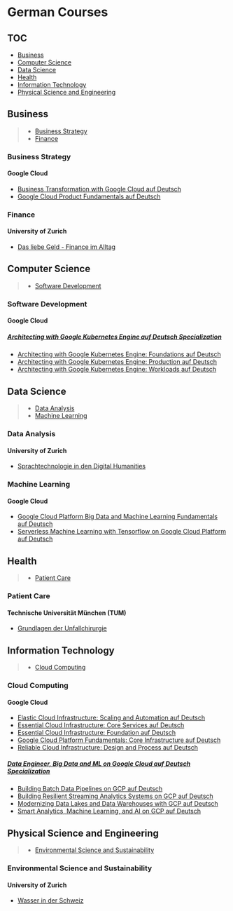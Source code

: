 # German Courses
## TOC
 - [Business](#business)
 - [Computer Science](#computer-science)
 - [Data Science](#data-science)
 - [Health](#health)
 - [Information Technology](#information-technology)
 - [Physical Science and Engineering](#physical-science-and-engineering)
## Business
> - [Business Strategy](#business-strategy)
> - [Finance](#finance)
### Business Strategy
#### Google Cloud
 - [Business Transformation with Google Cloud auf Deutsch](https://www.coursera.org/learn/business-transformation-google-cloud-de)
 - [Google Cloud Product Fundamentals auf Deutsch](https://www.coursera.org/learn/google-cloud-product-fundamentals-de)
### Finance
#### University of Zurich
 - [Das liebe Geld - Finance im Alltag](https://www.coursera.org/learn/finanzen)
## Computer Science
> - [Software Development](#software-development)
### Software Development
#### Google Cloud
##### [Architecting with Google Kubernetes Engine auf Deutsch Specialization](https://www.coursera.org/specializations/architecting-google-kubernetes-engine-de)
 - [Architecting with Google Kubernetes Engine: Foundations auf Deutsch](https://www.coursera.org/learn/foundations-google-kubernetes-engine-gke-de)
 - [Architecting with Google Kubernetes Engine: Production auf Deutsch](https://www.coursera.org/learn/deploying-secure-kubernetes-containers-in-production-de)
 - [Architecting with Google Kubernetes Engine: Workloads auf Deutsch](https://www.coursera.org/learn/deploying-workloads-google-kubernetes-engine-gke-de)
## Data Science
> - [Data Analysis](#data-analysis)
> - [Machine Learning](#machine-learning)
### Data Analysis
#### University of Zurich
 - [Sprachtechnologie in den Digital Humanities](https://www.coursera.org/learn/digital-humanities)
### Machine Learning
#### Google Cloud
 - [Google Cloud Platform Big Data and Machine Learning Fundamentals auf Deutsch](https://www.coursera.org/learn/gcp-big-data-ml-fundamentals-de)
 - [Serverless Machine Learning with Tensorflow on Google Cloud Platform auf Deutsch](https://www.coursera.org/learn/serverless-machine-learning-gcp-de)
## Health
> - [Patient Care](#patient-care)
### Patient Care
#### Technische Universität München (TUM)
 - [Grundlagen der Unfallchirurgie](https://www.coursera.org/learn/unfallchirurgie)
## Information Technology
> - [Cloud Computing](#cloud-computing)
### Cloud Computing
#### Google Cloud
 - [Elastic Cloud Infrastructure: Scaling and Automation auf Deutsch](https://www.coursera.org/learn/gcp-infrastructure-scaling-automation-de)
 - [Essential Cloud Infrastructure: Core Services auf Deutsch](https://www.coursera.org/learn/gcp-infrastructure-core-services-de)
 - [Essential Cloud Infrastructure: Foundation auf Deutsch](https://www.coursera.org/learn/gcp-infrastructure-foundation-de)
 - [Google Cloud Platform Fundamentals: Core Infrastructure auf Deutsch](https://www.coursera.org/learn/gcp-fundamentals-de)
 - [Reliable Cloud Infrastructure: Design and Process auf Deutsch](https://www.coursera.org/learn/cloud-infrastructure-design-process-de)
##### [Data Engineer, Big Data and ML on Google Cloud auf Deutsch Specialization](https://www.coursera.org/specializations/gcp-data-machine-learning-de)
 - [Building Batch Data Pipelines on GCP auf Deutsch](https://www.coursera.org/learn/batch-data-pipelines-gcp-de)
 - [Building Resilient Streaming Analytics Systems on GCP auf Deutsch](https://www.coursera.org/learn/streaming-analytics-systems-gcp-de)
 - [Modernizing Data Lakes and Data Warehouses with GCP auf Deutsch](https://www.coursera.org/learn/data-lakes-data-warehouses-gcp-de)
 - [Smart Analytics, Machine Learning, and AI on GCP auf Deutsch](https://www.coursera.org/learn/smart-analytics-machine-learning-ai-gcp-de)
## Physical Science and Engineering
> - [Environmental Science and Sustainability](#environmental-science-and-sustainability)
### Environmental Science and Sustainability
#### University of Zurich
 - [Wasser in der Schweiz](https://www.coursera.org/learn/wasser-schweiz)
